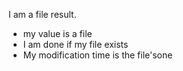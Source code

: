 I am a file result.
- my value is a file
- I am done if my file exists
- My modification time is the file'sone